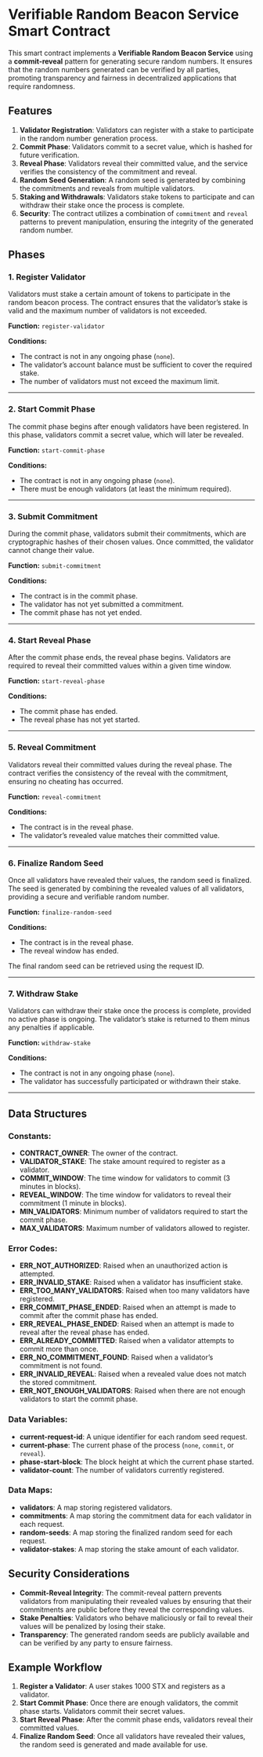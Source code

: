 # Verifiable Random Beacon Service Smart Contract

This smart contract implements a **Verifiable Random Beacon Service** using a **commit-reveal** pattern for generating secure random numbers. It ensures that the random numbers generated can be verified by all parties, promoting transparency and fairness in decentralized applications that require randomness.

## Features
1. **Validator Registration**: Validators can register with a stake to participate in the random number generation process.
2. **Commit Phase**: Validators commit to a secret value, which is hashed for future verification.
3. **Reveal Phase**: Validators reveal their committed value, and the service verifies the consistency of the commitment and reveal.
4. **Random Seed Generation**: A random seed is generated by combining the commitments and reveals from multiple validators.
5. **Staking and Withdrawals**: Validators stake tokens to participate and can withdraw their stake once the process is complete.
6. **Security**: The contract utilizes a combination of `commitment` and `reveal` patterns to prevent manipulation, ensuring the integrity of the generated random number.

## Phases

### 1. Register Validator
Validators must stake a certain amount of tokens to participate in the random beacon process. The contract ensures that the validator’s stake is valid and the maximum number of validators is not exceeded.

**Function:** `register-validator`

**Conditions:**
- The contract is not in any ongoing phase (`none`).
- The validator’s account balance must be sufficient to cover the required stake.
- The number of validators must not exceed the maximum limit.

---

### 2. Start Commit Phase
The commit phase begins after enough validators have been registered. In this phase, validators commit a secret value, which will later be revealed.

**Function:** `start-commit-phase`

**Conditions:**
- The contract is not in any ongoing phase (`none`).
- There must be enough validators (at least the minimum required).
  
---

### 3. Submit Commitment
During the commit phase, validators submit their commitments, which are cryptographic hashes of their chosen values. Once committed, the validator cannot change their value.

**Function:** `submit-commitment`

**Conditions:**
- The contract is in the commit phase.
- The validator has not yet submitted a commitment.
- The commit phase has not yet ended.

---

### 4. Start Reveal Phase
After the commit phase ends, the reveal phase begins. Validators are required to reveal their committed values within a given time window.

**Function:** `start-reveal-phase`

**Conditions:**
- The commit phase has ended.
- The reveal phase has not yet started.

---

### 5. Reveal Commitment
Validators reveal their committed values during the reveal phase. The contract verifies the consistency of the reveal with the commitment, ensuring no cheating has occurred.

**Function:** `reveal-commitment`

**Conditions:**
- The contract is in the reveal phase.
- The validator’s revealed value matches their committed value.

---

### 6. Finalize Random Seed
Once all validators have revealed their values, the random seed is finalized. The seed is generated by combining the revealed values of all validators, providing a secure and verifiable random number.

**Function:** `finalize-random-seed`

**Conditions:**
- The contract is in the reveal phase.
- The reveal window has ended.
  
The final random seed can be retrieved using the request ID.

---

### 7. Withdraw Stake
Validators can withdraw their stake once the process is complete, provided no active phase is ongoing. The validator’s stake is returned to them minus any penalties if applicable.

**Function:** `withdraw-stake`

**Conditions:**
- The contract is not in any ongoing phase (`none`).
- The validator has successfully participated or withdrawn their stake.

---

## Data Structures

### Constants:
- **CONTRACT_OWNER**: The owner of the contract.
- **VALIDATOR_STAKE**: The stake amount required to register as a validator.
- **COMMIT_WINDOW**: The time window for validators to commit (3 minutes in blocks).
- **REVEAL_WINDOW**: The time window for validators to reveal their commitment (1 minute in blocks).
- **MIN_VALIDATORS**: Minimum number of validators required to start the commit phase.
- **MAX_VALIDATORS**: Maximum number of validators allowed to register.

### Error Codes:
- **ERR_NOT_AUTHORIZED**: Raised when an unauthorized action is attempted.
- **ERR_INVALID_STAKE**: Raised when a validator has insufficient stake.
- **ERR_TOO_MANY_VALIDATORS**: Raised when too many validators have registered.
- **ERR_COMMIT_PHASE_ENDED**: Raised when an attempt is made to commit after the commit phase has ended.
- **ERR_REVEAL_PHASE_ENDED**: Raised when an attempt is made to reveal after the reveal phase has ended.
- **ERR_ALREADY_COMMITTED**: Raised when a validator attempts to commit more than once.
- **ERR_NO_COMMITMENT_FOUND**: Raised when a validator’s commitment is not found.
- **ERR_INVALID_REVEAL**: Raised when a revealed value does not match the stored commitment.
- **ERR_NOT_ENOUGH_VALIDATORS**: Raised when there are not enough validators to start the commit phase.

### Data Variables:
- **current-request-id**: A unique identifier for each random seed request.
- **current-phase**: The current phase of the process (`none`, `commit`, or `reveal`).
- **phase-start-block**: The block height at which the current phase started.
- **validator-count**: The number of validators currently registered.

### Data Maps:
- **validators**: A map storing registered validators.
- **commitments**: A map storing the commitment data for each validator in each request.
- **random-seeds**: A map storing the finalized random seed for each request.
- **validator-stakes**: A map storing the stake amount of each validator.

## Security Considerations
- **Commit-Reveal Integrity**: The commit-reveal pattern prevents validators from manipulating their revealed values by ensuring that their commitments are public before they reveal the corresponding values.
- **Stake Penalties**: Validators who behave maliciously or fail to reveal their values will be penalized by losing their stake.
- **Transparency**: The generated random seeds are publicly available and can be verified by any party to ensure fairness.

## Example Workflow

1. **Register a Validator**: A user stakes 1000 STX and registers as a validator.
2. **Start Commit Phase**: Once there are enough validators, the commit phase starts. Validators commit their secret values.
3. **Start Reveal Phase**: After the commit phase ends, validators reveal their committed values.
4. **Finalize Random Seed**: Once all validators have revealed their values, the random seed is generated and made available for use.